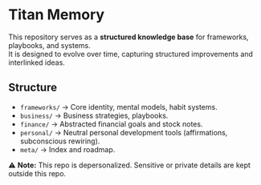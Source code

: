 # Titan Memory

This repository serves as a **structured knowledge base** for frameworks, playbooks, and systems.  
It is designed to evolve over time, capturing structured improvements and interlinked ideas.  

## Structure
- `frameworks/` → Core identity, mental models, habit systems.
- `business/` → Business strategies, playbooks.
- `finance/` → Abstracted financial goals and stock notes.
- `personal/` → Neutral personal development tools (affirmations, subconscious rewiring).
- `meta/` → Index and roadmap.

⚠️ **Note:** This repo is depersonalized. Sensitive or private details are kept outside this repo.
